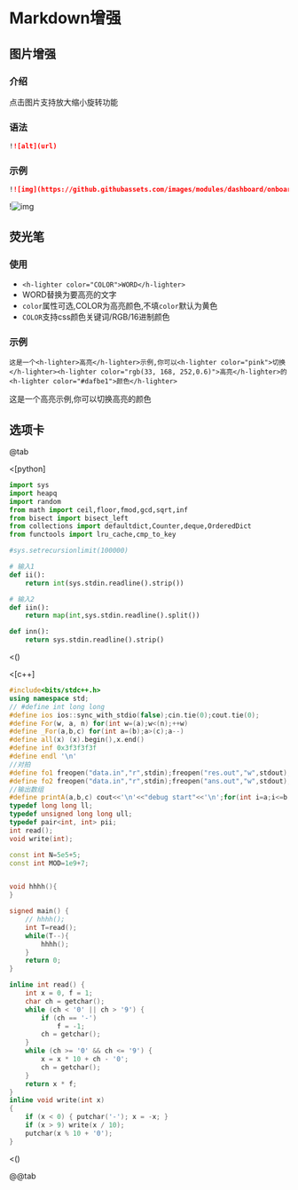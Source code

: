 # Markdown增强
## 图片增强
### 介绍
点击图片支持放大缩小旋转功能
### 语法
```md
!![alt](url)
```
### 示例
```md
!![img](https://github.githubassets.com/images/modules/dashboard/onboarding/gh-desktop.png)
```
!![img](https://github.githubassets.com/images/modules/dashboard/onboarding/gh-desktop.png)
## 荧光笔
### 使用
- `<h-lighter color="COLOR">WORD</h-lighter>`
- WORD替换为要高亮的文字
- `color`属性可选,COLOR为高亮颜色,不填`color`默认为黄色
- `COLOR`支持css颜色关键词/RGB/16进制颜色
### 示例
`这是一个<h-lighter>高亮</h-lighter>示例,你可以<h-lighter color="pink">切换</h-lighter><h-lighter color="rgb(33, 168, 252,0.6)">高亮</h-lighter>的<h-lighter color="#dafbe1">颜色</h-lighter>`   

这是一个<h-lighter>高亮</h-lighter>示例,你可以<h-lighter color="pink">切换</h-lighter><h-lighter color="rgb(33, 168, 252,0.6)">高亮</h-lighter>的<h-lighter color="#dafbe1">颜色</h-lighter>

## 选项卡
@tab



<[python]

```py
import sys
import heapq
import random
from math import ceil,floor,fmod,gcd,sqrt,inf
from bisect import bisect_left
from collections import defaultdict,Counter,deque,OrderedDict
from functools import lru_cache,cmp_to_key

#sys.setrecursionlimit(100000)

# 输入1
def ii():
    return int(sys.stdin.readline().strip())

# 输入2
def iin():
    return map(int,sys.stdin.readline().split())

def inn():
    return sys.stdin.readline().strip()
```


<()

<[c++]


```cpp
#include<bits/stdc++.h>
using namespace std;
// #define int long long
#define ios ios::sync_with_stdio(false);cin.tie(0);cout.tie(0);
#define For(w, a, n) for(int w=(a);w<(n);++w)
#define _For(a,b,c) for(int a=(b);a>(c);a--)
#define all(x) (x).begin(),x.end()
#define inf 0x3f3f3f3f
#define endl '\n'
//对拍
#define fo1 freopen("data.in","r",stdin);freopen("res.out","w",stdout);
#define fo2 freopen("data.in","r",stdin);freopen("ans.out","w",stdout);
//输出数组
#define printA(a,b,c) cout<<'\n'<<"debug start"<<'\n';for(int i=a;i<=b;i++){cout<<c[i]<<' ';}cout<<'\n'<<"debug over"<<'\n'<<'\n';
typedef long long ll;
typedef unsigned long long ull;
typedef pair<int, int> pii;
int read();
void write(int);

const int N=5e5+5;
const int MOD=1e9+7;


void hhhh(){
}

signed main() {
    // hhhh();
    int T=read();
    while(T--){
        hhhh();
    }
    return 0;
}

inline int read() {
    int x = 0, f = 1;
    char ch = getchar();
    while (ch < '0' || ch > '9') {
        if (ch == '-')
            f = -1;
        ch = getchar();
    }
    while (ch >= '0' && ch <= '9') {
        x = x * 10 + ch - '0';
        ch = getchar();
    }
    return x * f;
}
inline void write(int x)
{
    if (x < 0) { putchar('-'); x = -x; }
    if (x > 9) write(x / 10);
    putchar(x % 10 + '0');
}
```

<()

@@tab